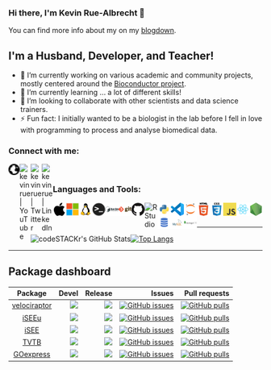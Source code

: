 ### Hi there, I'm Kevin Rue-Albrecht 👋

You can find more info about my on my [blogdown][website].

## I'm a Husband, Developer, and Teacher!

- 🔭 I’m currently working on various academic and community projects, mostly centered around the [Bioconductor project][bioconductor].
- 🌱 I’m currently learning ... a lot of different skills!
- 👯 I’m looking to collaborate with other scientists and data science trainers.
- ⚡ Fun fact: I initially wanted to be a biologist in the lab before I fell in love with programming to process and analyse biomedical data.

<!--
**kevinrue/kevinrue** is a ✨ _special_ ✨ repository because its `README.md` (this file) appears on your GitHub profile.

Here are some ideas to get you started:

- 🤔 I’m looking for help with ...
- 💬 Ask me about ...
- 📫 How to reach me: ...
- 😄 Pronouns: ...

Shoutout to https://www.youtube.com/watch?v=ECuqb5Tv9qI&ab_channel=codeSTACKr for inspiration.
-->

### Connect with me:

[<img align="left" alt="https://kevinrue.github.io/" width="22px" src="https://raw.githubusercontent.com/iconic/open-iconic/master/svg/globe.svg" />][website]
[<img align="left" alt="kevinrue | YouTube" width="22px" src="https://cdn.jsdelivr.net/npm/simple-icons@v3/icons/youtube.svg" />][youtube]
[<img align="left" alt="kevinrue | Twitter" width="22px" src="https://cdn.jsdelivr.net/npm/simple-icons@v3/icons/twitter.svg" />][twitter]
[<img align="left" alt="kevinrue | LinkedIn" width="22px" src="https://cdn.jsdelivr.net/npm/simple-icons@v3/icons/linkedin.svg" />][linkedin]

<br />

### Languages and Tools:

[<img align="left" alt="Apple" width="26px" src="https://raw.githubusercontent.com/github/explore/5aa5d7e7250d5a637f32abf934b135411c265db8/topics/apple/apple.png" />][apple]
[<img align="left" alt="Microsoft" width="26px" src="https://raw.githubusercontent.com/github/explore/16b6237dcae806cb7ae0bf7ac7e9fe354b88c715/topics/microsoft/microsoft.png" />][microsoft]
[<img align="left" alt="Linux" width="26px" src="https://raw.githubusercontent.com/github/explore/80688e429a7d4ef2fca1e82350fe8e3517d3494d/topics/linux/linux.png" />][linux]
[<img align="left" alt="Terminal" width="26px" src="https://raw.githubusercontent.com/github/explore/80688e429a7d4ef2fca1e82350fe8e3517d3494d/topics/terminal/terminal.png" />][terminal]
[<img align="left" alt="Bash" width="26px" src="https://raw.githubusercontent.com/github/explore/80688e429a7d4ef2fca1e82350fe8e3517d3494d/topics/bash/bash.png" />][bash]
[<img align="left" alt="Git" width="26px" src="https://raw.githubusercontent.com/github/explore/80688e429a7d4ef2fca1e82350fe8e3517d3494d/topics/git/git.png" />][git]
[<img align="left" alt="GitHub" width="26px" src="https://raw.githubusercontent.com/github/explore/78df643247d429f6cc873026c0622819ad797942/topics/github/github.png" />][github]
[<img align="left" alt="RStudio" width="26px" src="https://docs.rstudio.com/connect/admin/images/RStudio-ball.svg" />][rstudio]
[<img align="left" alt="Python" width="26px" src="https://raw.githubusercontent.com/github/explore/80688e429a7d4ef2fca1e82350fe8e3517d3494d/topics/python/python.png" />][python]
[<img align="left" alt="Visual Studio Code" width="26px" src="https://raw.githubusercontent.com/github/explore/80688e429a7d4ef2fca1e82350fe8e3517d3494d/topics/visual-studio-code/visual-studio-code.png" />][visual-studio-code]
[<img align="left" alt="Jupyter" width="26px" src="https://raw.githubusercontent.com/github/explore/80688e429a7d4ef2fca1e82350fe8e3517d3494d/topics/jupyter-notebook/jupyter-notebook.png" />][jupyter]
[<img align="left" alt="HTML5" width="26px" src="https://raw.githubusercontent.com/github/explore/80688e429a7d4ef2fca1e82350fe8e3517d3494d/topics/html/html.png" />][html]
[<img align="left" alt="CSS3" width="26px" src="https://raw.githubusercontent.com/github/explore/80688e429a7d4ef2fca1e82350fe8e3517d3494d/topics/css/css.png" />][css]
[<img align="left" alt="JavaScript" width="26px" src="https://raw.githubusercontent.com/github/explore/80688e429a7d4ef2fca1e82350fe8e3517d3494d/topics/javascript/javascript.png" />][javascript]
[<img align="left" alt="React" width="26px" src="https://raw.githubusercontent.com/github/explore/80688e429a7d4ef2fca1e82350fe8e3517d3494d/topics/react/react.png" />][react]
[<img align="left" alt="Node.js" width="26px" src="https://raw.githubusercontent.com/github/explore/80688e429a7d4ef2fca1e82350fe8e3517d3494d/topics/nodejs/nodejs.png" />][nodejs]
[<img align="left" alt="SQL" width="26px" src="https://raw.githubusercontent.com/github/explore/80688e429a7d4ef2fca1e82350fe8e3517d3494d/topics/sql/sql.png" />][sql]
[<img align="left" alt="MySQL" width="26px" src="https://raw.githubusercontent.com/github/explore/80688e429a7d4ef2fca1e82350fe8e3517d3494d/topics/mysql/mysql.png" />][mysql]
[<img align="left" alt="MongoDB" width="26px" src="https://raw.githubusercontent.com/github/explore/80688e429a7d4ef2fca1e82350fe8e3517d3494d/topics/mongodb/mongodb.png" />][mongodb]

<br />
<br />

---

<img align="left" alt="codeSTACKr's GitHub Stats" src="https://github-readme-stats.vercel.app/api?username=kevinrue&show_icons=true&hide_border=true" />

[![Top Langs](https://github-readme-stats.vercel.app/api/top-langs/?username=kevinrue)](https://github.com/anuraghazra/github-readme-stats)

---

## Package dashboard

| Package | Devel | Release | Issues | Pull requests |
|:-------:|------:|--------:|-------:|--------------:|
| [velociraptor](https://github.com/kevinrue/velociraptor) | [![](http://bioconductor.org/shields/build/devel/bioc/velociraptor.svg)](http://bioconductor.org/checkResults/devel/bioc-LATEST/velociraptor) |[![](http://bioconductor.org/shields/build/release/bioc/velociraptor.svg)](http://bioconductor.org/checkResults/release/bioc-LATEST/velociraptor) | [![GitHub issues](https://img.shields.io/github/issues/kevinrue/velociraptor)](https://github.com/catavallejos/kevinrue/velociraptor) | [![GitHub pulls](https://img.shields.io/github/issues-pr/kevinrue/velociraptor)](https://github.com/kevinrue/velociraptor) |
| [iSEEu](https://github.com/iSEE/iSEEu) | [![](http://bioconductor.org/shields/build/devel/bioc/iSEEu.svg)](http://bioconductor.org/checkResults/devel/bioc-LATEST/iSEEu) |[![](http://bioconductor.org/shields/build/release/bioc/iSEEu.svg)](http://bioconductor.org/checkResults/release/bioc-LATEST/iSEEu) | [![GitHub issues](https://img.shields.io/github/issues/iSEE/iSEEu)](https://github.com/iSEE/iSEEu) | [![GitHub pulls](https://img.shields.io/github/issues-pr/iSEE/iSEEu)](https://github.com/iSEE/iSEEu) |
| [iSEE](https://github.com/iSEE/iSEE) | [![](http://bioconductor.org/shields/build/devel/bioc/iSEE.svg)](http://bioconductor.org/checkResults/devel/bioc-LATEST/iSEE) |[![](http://bioconductor.org/shields/build/release/bioc/iSEE.svg)](http://bioconductor.org/checkResults/release/bioc-LATEST/iSEE) | [![GitHub issues](https://img.shields.io/github/issues/iSEE/iSEE)](https://github.com/iSEE/iSEE) | [![GitHub pulls](https://img.shields.io/github/issues-pr/iSEE/iSEE)](https://github.com/iSEE/iSEE)|
| [TVTB](https://github.com/kevinrue/TVTB) | [![](http://bioconductor.org/shields/build/devel/bioc/TVTB.svg)](http://bioconductor.org/checkResults/devel/bioc-LATEST/TVTB) |[![](http://bioconductor.org/shields/build/release/bioc/TVTB.svg)](http://bioconductor.org/checkResults/release/bioc-LATEST/TVTB) | [![GitHub issues](https://img.shields.io/github/issues/kevinrue/TVTB)](https://github.com/catavallejos/kevinrue/TVTB) | [![GitHub pulls](https://img.shields.io/github/issues-pr/kevinrue/TVTB)](https://github.com/kevinrue/TVTB) |
| [GOexpress](https://github.com/kevinrue/GOexpress) | [![](http://bioconductor.org/shields/build/devel/bioc/GOexpress.svg)](http://bioconductor.org/checkResults/devel/bioc-LATEST/GOexpress) |[![](http://bioconductor.org/shields/build/release/bioc/GOexpress.svg)](http://bioconductor.org/checkResults/release/bioc-LATEST/GOexpress) | [![GitHub issues](https://img.shields.io/github/issues/kevinrue/GOexpress)](https://github.com/catavallejos/kevinrue/GOexpress) | [![GitHub pulls](https://img.shields.io/github/issues-pr/kevinrue/GOexpress)](https://github.com/kevinrue/GOexpress) |

<!--
Definitions:
-->

[website]: https://kevinrue.github.io/
[youtube]: https://www.youtube.com/channel/UCVKqywTvr509fIDy-tlcu8A
[twitter]: https://twitter.com/KevinRUE67
[linkedin]: https://www.linkedin.com/in/kevin-rue-albrecht/
[terminal]: https://support.apple.com/en-gb/guide/terminal/welcome/mac
[git]: https://git-scm.com/
[github]: https://github.com/
[visual-studio-code]: https://code.visualstudio.com/
[rstudio]: https://www.rstudio.com/
[bioconductor]: https://www.bioconductor.org/
[html]: https://www.w3schools.com/html/
[css]: https://www.w3.org/Style/CSS/Overview.en.html
[javascript]: https://www.javascript.com/
[react]: https://reactjs.org/
[nodejs]: https://nodejs.org/
[sql]: https://www.w3schools.com/sql/
[mysql]: https://www.mysql.com/
[mongodb]: https://www.mongodb.com/
[python]: https://www.python.org/
[jupyter]: https://jupyter.org/
[microsoft]: https://www.microsoft.com/
[apple]: https://www.apple.com/
[linux]: https://www.linux.org/
[bash]: https://www.gnu.org/software/bash/
